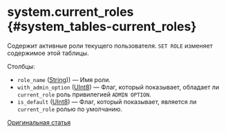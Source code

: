 # system.current_roles {#system_tables-current_roles}

Содержит активные роли текущего пользователя. `SET ROLE` изменяет содержимое этой таблицы.

Столбцы:

 - `role_name` ([String](../../sql-reference/data-types/string.md))) — Имя роли.
 - `with_admin_option` ([UInt8](../../sql-reference/data-types/int-uint.md#uint-ranges)) — Флаг, который показывает, обладает ли `current_role` роль привилегией `ADMIN OPTION`.
 - `is_default` ([UInt8](../../sql-reference/data-types/int-uint.md#uint-ranges)) —  Флаг, который показывает, является ли `current_role` ролью по умолчанию. 

 [Оригинальная статья](https://clickhouse.tech/docs/ru/operations/system_tables/current-roles) <!--hide-->
